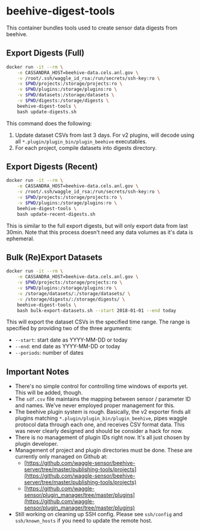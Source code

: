 # beehive-digest-tools

This container bundles tools used to create sensor data digests from beehive.

## Export Digests (Full)

```sh
docker run -it --rm \
    -e CASSANDRA_HOST=beehive-data.cels.anl.gov \
    -v /root/.ssh/waggle_id_rsa:/run/secrets/ssh-key:ro \
    -v $PWD/projects:/storage/projects:ro \
    -v $PWD/plugins:/storage/plugins:ro \
    -v $PWD/datasets:/storage/datasets \
    -v $PWD/digests:/storage/digests \
    beehive-digest-tools \
    bash update-digests.sh
```

This command does the following:

1. Update dataset CSVs from last 3 days. For v2 plugins, will decode using all `*.plugin/plugin_bin/plugin_beehive` executables.
2. For each project, compile datasets into digests directory.

## Export Digests (Recent)

```sh
docker run -it --rm \
    -e CASSANDRA_HOST=beehive-data.cels.anl.gov \
    -v /root/.ssh/waggle_id_rsa:/run/secrets/ssh-key:ro \
    -v $PWD/projects:/storage/projects:ro \
    -v $PWD/plugins:/storage/plugins:ro \
    beehive-digest-tools \
    bash update-recent-digests.sh
```

This is similar to the full export digests, but will only export data from last 30min. Note that this process doesn't need any data volumes as it's data is ephemeral.

## Bulk (Re)Export Datasets

```sh
docker run -it --rm \
    -e CASSANDRA_HOST=beehive-data.cels.anl.gov \
    -v $PWD/projects:/storage/projects:ro \
    -v $PWD/plugins:/storage/plugins:ro \
    -v /storage/datasets/:/storage/datasets/ \
    -v /storage/digests/:/storage/digests/ \
    beehive-digest-tools \
    bash bulk-export-datasets.sh --start 2018-01-01 --end today
```

This will export the dataset CSVs in the specified time range. The range is specified by providing two of the three arguments:

* `--start`: start date as YYYY-MM-DD or today
* `--end`: end date as YYYY-MM-DD or today
* `--periods`: number of dates

## Important Notes

* There's no simple control for controlling time windows of exports yet. This will be added, though.
* The `sdf.csv` file maintains the mapping between sensor / parameter ID and names. We've never employed proper management for this.
* The beehive plugin system is rough. Basically, the v2 exporter finds all plugins matching `*.plugin/plugin_bin/plugin_beehive`, pipes waggle protocol data through each one, and receives CSV format data. This was never clearly designed and should be consider a hack for now.
* There is no management of plugin IDs right now. It's all just chosen by plugin developer.
* Management of project and plugin directories must be done. These are currently only managed on Github at:
  * [https://github.com/waggle-sensor/beehive-server/tree/master/publishing-tools/projects](https://github.com/waggle-sensor/beehive-server/tree/master/publishing-tools/projects)
  * [https://github.com/waggle-sensor/plugin_manager/tree/master/plugins](https://github.com/waggle-sensor/plugin_manager/tree/master/plugins)
* Still working on cleaning up SSH config. Please see `ssh/config` and `ssh/known_hosts` if you need to update the remote host.
